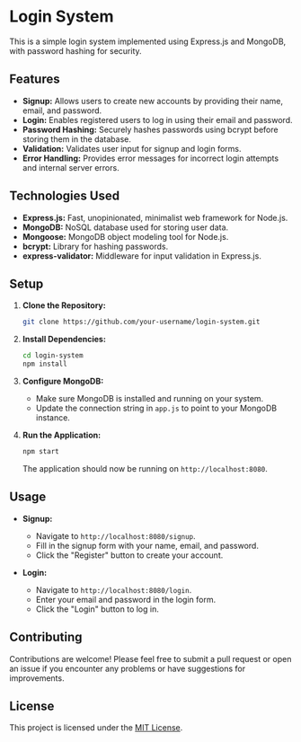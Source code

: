 # Login System

This is a simple login system implemented using Express.js and MongoDB, with password hashing for security.

## Features

- **Signup:** Allows users to create new accounts by providing their name, email, and password.
- **Login:** Enables registered users to log in using their email and password.
- **Password Hashing:** Securely hashes passwords using bcrypt before storing them in the database.
- **Validation:** Validates user input for signup and login forms.
- **Error Handling:** Provides error messages for incorrect login attempts and internal server errors.

## Technologies Used

- **Express.js:** Fast, unopinionated, minimalist web framework for Node.js.
- **MongoDB:** NoSQL database used for storing user data.
- **Mongoose:** MongoDB object modeling tool for Node.js.
- **bcrypt:** Library for hashing passwords.
- **express-validator:** Middleware for input validation in Express.js.

## Setup

1. **Clone the Repository:**
   ```bash
   git clone https://github.com/your-username/login-system.git
   ```

2. **Install Dependencies:**
   ```bash
   cd login-system
   npm install
   ```

3. **Configure MongoDB:**
   - Make sure MongoDB is installed and running on your system.
   - Update the connection string in `app.js` to point to your MongoDB instance.

4. **Run the Application:**
   ```bash
   npm start
   ```
   The application should now be running on `http://localhost:8080`.

## Usage

- **Signup:**
  - Navigate to `http://localhost:8080/signup`.
  - Fill in the signup form with your name, email, and password.
  - Click the "Register" button to create your account.

- **Login:**
  - Navigate to `http://localhost:8080/login`.
  - Enter your email and password in the login form.
  - Click the "Login" button to log in.

## Contributing

Contributions are welcome! Please feel free to submit a pull request or open an issue if you encounter any problems or have suggestions for improvements.

## License

This project is licensed under the [MIT License](LICENSE).
